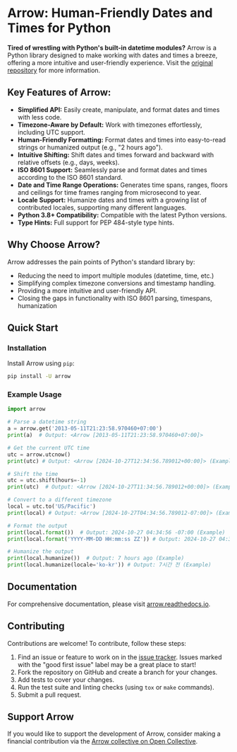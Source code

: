# Arrow: Human-Friendly Dates and Times for Python

**Tired of wrestling with Python's built-in datetime modules?** Arrow is a Python library designed to make working with dates and times a breeze, offering a more intuitive and user-friendly experience. Visit the [original repository](https://github.com/arrow-py/arrow) for more information.

## Key Features of Arrow:

*   **Simplified API:** Easily create, manipulate, and format dates and times with less code.
*   **Timezone-Aware by Default:** Work with timezones effortlessly, including UTC support.
*   **Human-Friendly Formatting:** Format dates and times into easy-to-read strings or humanized output (e.g., "2 hours ago").
*   **Intuitive Shifting:** Shift dates and times forward and backward with relative offsets (e.g., days, weeks).
*   **ISO 8601 Support:** Seamlessly parse and format dates and times according to the ISO 8601 standard.
*   **Date and Time Range Operations:** Generates time spans, ranges, floors and ceilings for time frames ranging from microsecond to year.
*   **Locale Support:** Humanize dates and times with a growing list of contributed locales, supporting many different languages.
*   **Python 3.8+ Compatibility:** Compatible with the latest Python versions.
*   **Type Hints:** Full support for PEP 484-style type hints.

## Why Choose Arrow?

Arrow addresses the pain points of Python's standard library by:

*   Reducing the need to import multiple modules (datetime, time, etc.)
*   Simplifying complex timezone conversions and timestamp handling.
*   Providing a more intuitive and user-friendly API.
*   Closing the gaps in functionality with ISO 8601 parsing, timespans, humanization

## Quick Start

### Installation

Install Arrow using `pip`:

```bash
pip install -U arrow
```

### Example Usage

```python
import arrow

# Parse a datetime string
a = arrow.get('2013-05-11T21:23:58.970460+07:00')
print(a)  # Output: <Arrow [2013-05-11T21:23:58.970460+07:00]>

# Get the current UTC time
utc = arrow.utcnow()
print(utc) # Output: <Arrow [2024-10-27T12:34:56.789012+00:00]> (Example)

# Shift the time
utc = utc.shift(hours=-1)
print(utc)  # Output: <Arrow [2024-10-27T11:34:56.789012+00:00]> (Example)

# Convert to a different timezone
local = utc.to('US/Pacific')
print(local) # Output: <Arrow [2024-10-27T04:34:56.789012-07:00]> (Example)

# Format the output
print(local.format())  # Output: 2024-10-27 04:34:56 -07:00 (Example)
print(local.format('YYYY-MM-DD HH:mm:ss ZZ')) # Output: 2024-10-27 04:34:56 -07:00 (Example)

# Humanize the output
print(local.humanize())  # Output: 7 hours ago (Example)
print(local.humanize(locale='ko-kr')) # Output: 7시간 전 (Example)
```

## Documentation

For comprehensive documentation, please visit [arrow.readthedocs.io](https://arrow.readthedocs.io).

## Contributing

Contributions are welcome! To contribute, follow these steps:

1.  Find an issue or feature to work on in the [issue tracker](https://github.com/arrow-py/arrow/issues). Issues marked with the "good first issue" label may be a great place to start!
2.  Fork the repository on GitHub and create a branch for your changes.
3.  Add tests to cover your changes.
4.  Run the test suite and linting checks (using `tox` or `make` commands).
5.  Submit a pull request.

## Support Arrow

If you would like to support the development of Arrow, consider making a financial contribution via the [Arrow collective on Open Collective](https://opencollective.com/arrow).